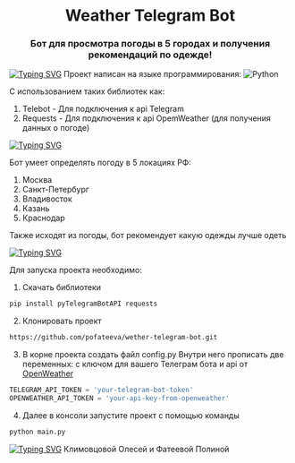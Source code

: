 <h1 align="center">Weather Telegram Bot</h1>
<h3 align="center">Бот для просмотра погоды в 5 городах и получения рекомендаций по одежде!</h3>

[![Typing SVG](https://readme-typing-svg.herokuapp.com?color=%2336BCF7&lines=О+проекте)](https://git.io/typing-svg)
Проект написан на языке программирования: ![Python](https://img.shields.io/badge/python-3670A0?style=for-the-badge&logo=python&logoColor=ffdd54)

С использованием таких библиотек как:
1. Telebot - Для подключения к api Telegram
2. Requests - Для подключения к api OpemWeather (для получения данных о погоде)

[![Typing SVG](https://readme-typing-svg.herokuapp.com?color=%2336BCF7&lines=Функционал+проекта)](https://git.io/typing-svg)

Бот умеет определять погоду в 5 локациях РФ:
1. Москва
2. Санкт-Петербург
3. Владивосток
4. Казань
5. Краснодар

Также исходят из погоды, бот рекомендует какую одежды лучше одеть

[![Typing SVG](https://readme-typing-svg.herokuapp.com?color=%2336BCF7&lines=Запуск+проекта)](https://git.io/typing-svg)

Для запуска проекта необходимо:
1. Скачать библиотеки
```bash
pip install pyTelegramBotAPI requests
```

2. Клонировать проект
```bash
https://github.com/pofateeva/wether-telegram-bot.git
```

3. В корне проекта создать файл config.py
Внутри него прописать две переменных: с ключом для вашего Телеграм бота и api от [OpenWeather](https://home.openweathermap.org/api_keys)
```python
TELEGRAM_API_TOKEN = 'your-telegram-bot-token'
OPENWEATHER_API_TOKEN = 'your-api-key-from-openweather'
```

4. Далее в консоли запустите проект с помощью команды
```bash
python main.py
```

[![Typing SVG](https://readme-typing-svg.herokuapp.com?color=%2336BCF7&lines=Проект+был+сделан)](https://git.io/typing-svg)
Климовцовой Олесей и Фатеевой Полиной